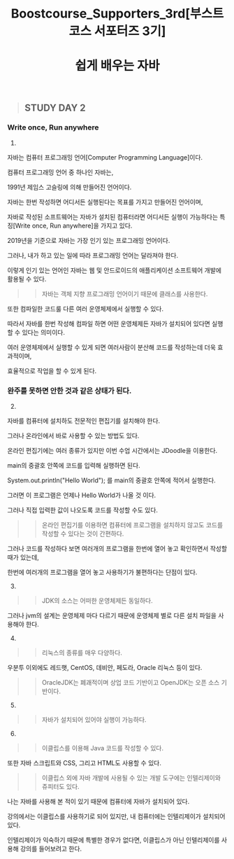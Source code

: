 <h1 align = "center">Boostcourse_Supporters_3rd[부스트코스 서포터즈 3기]</h1>
<h1 align = "center">쉽게 배우는 자바</h1>
<br>

>## STUDY DAY 2


### Write once, Run anywhere


1. 

자바는 컴퓨터 프로그래밍 언어[Computer Programming Language]이다. 



컴퓨터 프로그래밍 언어 중 하나인 자바는,

1991년 제임스 고슬링에 의해 만들어진 언어이다.

자바는 한번 작성하면 어디서든 실행된다는 목표를 가지고 만들어진 언어이며,

자바로 작성된 소프트웨어는 자바가 설치된 컴퓨터라면 어디서든 실행이 가능하다는 특징[Write once, Run anywhere]을 가지고 있다.



2019년을 기준으로 자바는 가장 인기 있는 프로그래밍 언어이다.

그러나, 내가 하고 있는 일에 따라 프로그래밍 언어는 달라져야 한다.

이렇게 인기 있는 언어인 자바는 웹 및 안드로이드의 애플리케이션 소프트웨어 개발에 활용될 수 있다.



>> 자바는 객체 지향 프로그래밍 언어이기 때문에 클래스를 사용한다.

또한 컴파일한 코드룰 다른 여러 운영체제에서 실행할 수 있다.

따라서 자바를 한번 작성해 컴파일 하면 어떤 운영체제든 자바가 설치되어 있다면 실행할 수 있다는 의미이다.

여러 운영체제에서 실행할 수 있게 되면 여러사람이 분산해 코드를 작성하는데 더욱 효과적이며,

효율적으로 작업을 할 수 있게 된다.  

### 완주를 못하면 안한 것과 같은 상태가 된다.

2.

자바를 컴퓨터에 설치하도 전문적인 편집기를 설치해야 한다.

그러나 온라인에서 바로 사용할 수 있는 방법도 있다.

온라인 편집기에는 여러 종류가 있지만 이번 수업 시간에서는 JDoodle을 이용한다.

main의 중괄호 안쪽에 코드를 입력해 실행하면 된다.

System.out.println("Hello World"); 를 main의 중괄호 안쪽에 적어서 실행한다.

그러면 이 프로그램은 언제나 Hello World가 나올 것 이다.

그러나 직접 입력한 값이 나오도록 코드를 작성할 수도 있다.


>> 온라인 편집기를 이용하면 컴퓨터에 프로그램을 설치하지 않고도 코드를 작성할 수 있다는 것이 간편하다.

그러나 코드를 작성하다 보면 여러개의 프로그램을 한번에 열어 놓고 확인하면서 작성할 때가 있는데,

한번에 여러개의 프로그램을 열어 놓고 사용하기가 불편하다는 단점이 있다. 

3.

>> JDK의 소스는 어떠한 운영체제든 동일하다.

그러나 jvm의 설계는 운영체제 마다 다르기 때문에 운영체제 별로 다른 설치 파일을 사용해야 한다. 

4.
>> 리눅스의 종류를 매우 다양하다.

우분투 이외에도 레드햇, CentOS, 데비안, 페도라, Oracle 리눅스 등이 있다.

>> OracleJDK는 폐괘적이며 상업 코드 기반이고 OpenJDK는 오픈 소스 기반이다.

5.
>> 자바가 설치되어 있어야 실행이 가능하다.

6.
>> 이클립스를 이용해 Java 코드를 작성할 수 있다.

또한 자바 스크립트와 CSS, 그리고 HTML도 사용할 수 있다.

>> 이클립스 외에 자바 개발에 사용될 수 있는 개발 도구에는 인텔리제이와 쥬피터도 있다.

나는 자바를 사용해 본 적이 있기 때문에 컴퓨터에 자바가 설치되어 있다.

강의에서는 이클립스를 사용하기로 되어 있지만, 내 컴퓨터에는 인텔리제이가 설치되어 있다.

인텔리제이가 익숙하기 때문에 특별한 경우가 없다면, 이클립스가 아닌 인텔리제이를 사용해 강의를 들어보려고 한다.
